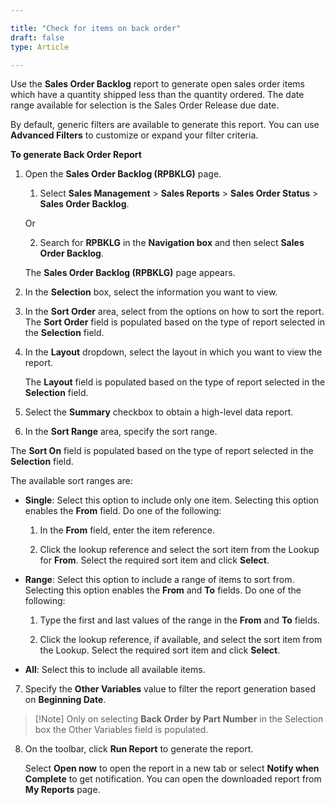 ```yaml
---

title: "Check for items on back order"
draft: false
type: Article

---
```


Use the **Sales Order Backlog** report to generate open sales order items which have a quantity shipped less than the quantity ordered. The date range available for selection is the Sales Order Release due date.

By default, generic filters are available to generate this report. You can use **Advanced Filters** to customize or expand your filter criteria. 

**To generate Back Order Report**

1.  Open the **Sales Order Backlog (RPBKLG)** page.

    1. Select **Sales Management** > **Sales Reports** > **Sales Order Status** > **Sales Order Backlog**.

    Or

    2. Search for **RPBKLG** in the **Navigation box** and then select **Sales Order Backlog**.

    The **Sales Order Backlog (RPBKLG)** page appears.

2.  In the **Selection** box, select the information you want to view.

3.  In the **Sort Order** area, select from the options on how to sort the report. The **Sort Order** field is populated based on the type of report selected in the **Selection** field.

4.  In the **Layout** dropdown, select the layout in which you want to view the report.

    The **Layout** field is populated based on the type of report selected in the **Selection** field.

5.  Select the **Summary** checkbox to obtain a high-level data report.

6.  In the **Sort Range** area, specify the sort range.

The **Sort On** field is populated based on the type of report selected in the **Selection** field.

The available sort ranges are:

- **Single**: Select this option to include only one item. Selecting this option enables the **From** field. Do one of the following:

    1.  In the **From** field, enter the item reference.

    2.  Click the lookup reference and select the sort item from the Lookup for **From**. Select the required sort item and click **Select**.

- **Range**: Select this option to include a range of items to sort from. Selecting this option enables the **From** and **To** fields. Do one of the following:

    1.  Type the first and last values of the range in the **From** and **To** fields.

    2.  Click the lookup reference, if available, and select the sort item from the Lookup. Select the required sort item and click **Select**.

- **All**: Select this to include all available items.

7.  Specify the **Other Variables** value to filter the report generation based on **Beginning Date**.

> [!Note] Only on selecting **Back Order by Part Number** in the Selection box the Other Variables field is populated.

8.  On the toolbar, click **Run Report** to generate the report.

    Select **Open now** to open the report in a new tab or select **Notify when Complete** to get notification. You can open the downloaded report from **My Reports** page.